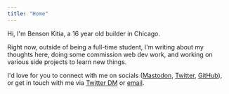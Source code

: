 ```yaml
---
title: "Home"
---
```


Hi, I'm Benson Kitia, a 16 year old builder in Chicago.

Right now, outside of being a full-time student, I'm writing about my thoughts here, doing some commission web dev work, and working on various side projects to learn new things.

I'd love for you to connect with me on socials ([Mastodon](https://mastodon.social/@kitia), [Twitter](https://twitter.com/bensonkitia), [GitHub](https://github.com/bensonkitia)), or get in touch with me via [Twitter DM](https://twitter.com/messages/compose?recipient_id=1188270454303277056) or [email](mailto:hello@bvk.email).
